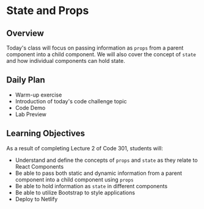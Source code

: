 # State and Props

## Overview

Today's class will focus on passing information as `props` from a parent component into a child component. We will also cover the concept of `state` and how individual components can hold state.

## Daily Plan

- Warm-up exercise
- Introduction of today's code challenge topic
- Code Demo
- Lab Preview

## Learning Objectives

As a result of completing Lecture 2 of Code 301, students will:

- Understand and define the concepts of `props` and `state` as they relate to React Components
- Be able to pass both static and dynamic information from a parent component into a child component using `props`
- Be able to hold information as `state` in different components
- Be able to utilize Bootstrap to style applications
- Deploy to Netlify
